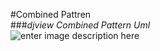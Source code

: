 #Combined Pattren
</br>
###*djview Combined Pattern Uml*
</br>
![enter image description here](https://lh3.googleusercontent.com/-P7xc9d8DKlI/VhYur21bSvI/AAAAAAAACzw/4aURA3RJDRQ/s0/djview_classdiagram.jpg "djview_classdiagram.jpg")